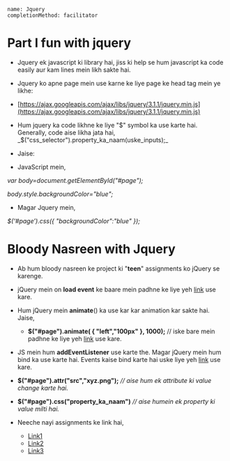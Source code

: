 ```ngMeta
name: Jquery
completionMethod: facilitator
```

# Part I  fun with jquery

- Jquery ek javascript ki library hai, jiss ki help se hum javascript ka code easily aur kam lines mein likh sakte hai.

- Jquery ko apne page mein use karne ke liye page ke head tag mein ye likhe:

- [https://ajax.googleapis.com/ajax/libs/jquery/3.1.1/jquery.min.js](https://ajax.googleapis.com/ajax/libs/jquery/3.1.1/jquery.min.js)

- Hum jquery ka code likhne ke liye "$" symbol ka use karte hai. Generally, code aise likha jata hai,
	 _$("css_selector").property_ka_naam(uske_inputs);_

- Jaise:

- JavaScript mein,

_var body=document.getElementById("#page");_

_body.style.backgroundColor="blue";_

- Magar Jquery mein,

_$(‘#page’).css({ "backgroundColor":"blue" });_


# Bloody Nasreen with Jquery

- Ab hum bloody nasreen ke project ki  "**teen**" assignments ko jQuery se karenge.

- jQuery mein on **load event** ke baare mein padhne ke liye yeh [link](http://www.jquery-tutorial.net/introduction/the-ready-event/) use kare.

- Hum jQuery mein **animate**() ka use kar kar animation kar sakte hai. Jaise,

	- **$("#page").animate( { "left","100px" }, 1000);**	// iske bare mein padhne ke liye yeh [link](http://www.jquery-tutorial.net/introduction/the-ready-event/) use kare.

- JS mein hum  **addEventListener** use karte the. Magar jQuery mein hum bind ka use karte hai. Events kaise bind karte 	hai 	uske liye yeh [link](http://www.jquery-tutorial.net/events/introduction/) use kare.
- **$("#page").attr("src","xyz.png");** 	_// aise hum ek attribute ki value change karte hai._

- **$("#page").css("property_ka_naam")**	_// aise humein ek property ki value milti hai._
- Neeche nayi assignments ke link hai,
	- [Link1](http://codepen.io/navgurukul/full/ggGWyJ/)
	- [Link2](http://codepen.io/navgurukul/full/vgeZxq/)
	- [Link3](http://codepen.io/navgurukul/full/ZLXJWm/)